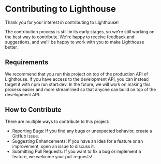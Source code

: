 # Contributing to Lighthouse

Thank you for your interest in contributing to Lighthouse!

The contribution process is still in its early stages, so we're still working on the best way to contribute.
We're happy to receive feedback and suggestions, and we'll be happy to work with you to make Lighthouse better.

## Requirements

We recommend that you run this project on top of the production API of Lighthouse. If you have access to the development
API, you can instead target it with npm run start:dev. In the future, we will work on making this process easier and more
streamlined so that anyone can build on top of the development API.

## How to Contribute

There are multiple ways to contribute to this project:

- Reporting Bugs: If you find any bugs or unexpected behavior, create a GitHub Issue.
- Suggesting Enhancements: If you have an idea for a feature or an improvement, open an issue to discuss it.
- Submitting Pull Requests: If you want to fix a bug or implement a feature, we welcome your pull requests!
